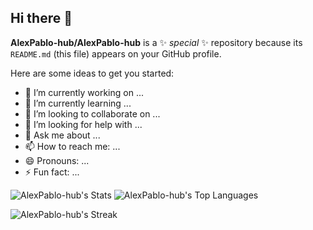 ## Hi there 👋

**AlexPablo-hub/AlexPablo-hub** is a ✨ _special_ ✨ repository because its `README.md` (this file) appears on your GitHub profile.

Here are some ideas to get you started:

- 🔭 I’m currently working on ...
- 🌱 I’m currently learning ...
- 👯 I’m looking to collaborate on ...
- 🤔 I’m looking for help with ...
- 💬 Ask me about ...
- 📫 How to reach me: ...
- 😄 Pronouns: ...
- ⚡ Fun fact: ...

![AlexPablo-hub's Stats](https://github-readme-stats.vercel.app/api?username=AlexPablo-hub&theme=chartreuse-dark&show_icons=true&hide_border=false&count_private=true)
![AlexPablo-hub's Top Languages](https://github-readme-stats.vercel.app/api/top-langs/?username=AlexPablo-hub&theme=chartreuse-dark&show_icons=true&hide_border=false&layout=compact)

![AlexPablo-hub's Streak](https://github-readme-streak-stats.herokuapp.com/?user=AlexPablo-hub&theme=chartreuse-dark&hide_border=false)
